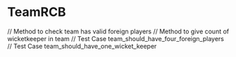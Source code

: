 # TeamRCB

// Method to check team has valid foreign players
// Method to give count of wicketkeeper in team
// Test Case team_should_have_four_foreign_players
// Test Case team_should_have_one_wicket_keeper

